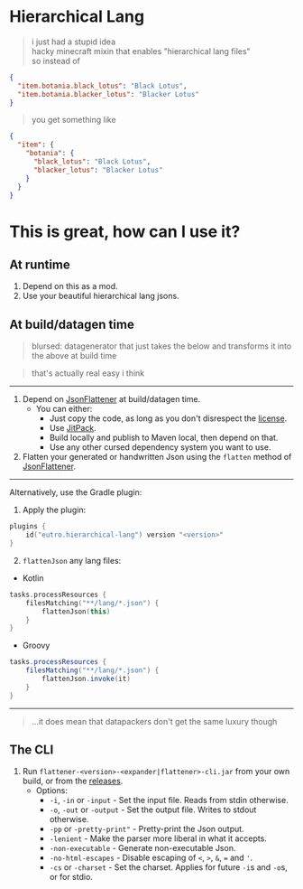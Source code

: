 # Hierarchical Lang

> i just had a stupid idea  
> hacky minecraft mixin that enables "hierarchical lang files"  
> so instead of

```json
{
  "item.botania.black_lotus": "Black Lotus",
  "item.botania.blacker_lotus": "Blacker Lotus"
}
```

> you get something like

```json
{
  "item": {
    "botania": {
      "black_lotus": "Black Lotus",
      "blacker_lotus": "Blacker Lotus"
    }
  }
}
```

# This is great, how can I use it?

## At runtime

1. Depend on this as a mod.
2. Use your beautiful hierarchical lang jsons.

## At build/datagen time

> blursed: datagenerator that just takes the below and transforms it into the above at build time

> that's actually real easy i think

---

[JsonFlattener]: flattener/src/main/java/eutro/jsonflattener/JsonFlattener.java

1. Depend on [JsonFlattener] at build/datagen time.
    - You can either:
        - Just copy the code, as long as you don't disrespect the [license](LICENSE).
        - Use [JitPack](https://jitpack.io/).
        - Build locally and publish to Maven local, then depend on that.
        - Use any other cursed dependency system you want to use.
2. Flatten your generated or handwritten Json using the `flatten` method of [JsonFlattener].

---

Alternatively, use the Gradle plugin:

1. Apply the plugin:
```kotlin
plugins {
    id("eutro.hierarchical-lang") version "<version>"
}
```
2. `flattenJson` any lang files:
- Kotlin
```kotlin
tasks.processResources {
    filesMatching("**/lang/*.json") {
        flattenJson(this)
    }
}
```
- Groovy
```groovy
tasks.processResources {
    filesMatching("**/lang/*.json") {
        flattenJson.invoke(it)
    }
}
```

---

> ...it does mean that datapackers don't get the same luxury though

## The CLI

1. Run `flattener-<version>-<expander|flattener>-cli.jar`
   from your own build, or from the [releases](https://github.com/eutro/hierarchical-lang/releases).
   - Options:
      - `-i`, `-in` or `-input` - Set the input file. Reads from stdin otherwise.
      - `-o`, `-out` or `-output` - Set the output file. Writes to stdout otherwise.
      - `-pp` or `-pretty-print"` - Pretty-print the Json output.
      - `-lenient` - Make the parser more liberal in what it accepts.
      - `-non-executable` - Generate non-executable Json.
      - `-no-html-escapes` - Disable escaping of `<`, `>`, `&`, `=` and `'`.
      - `-cs` or `-charset` - Set the charset. Applies for future `-i`s and `-o`s, or for stdio.
